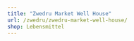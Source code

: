 ```yaml
---
title: "Zwedru Market Well House"
url: /zwedru/zwedru-market-well-house/
shop: Lebensmittel
---
```

